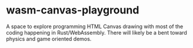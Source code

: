 # wasm-canvas-playground
A space to explore programming HTML Canvas drawing with most of the coding happening in Rust/WebAssembly. There will likely be a bent toward physics and game oriented demos.
